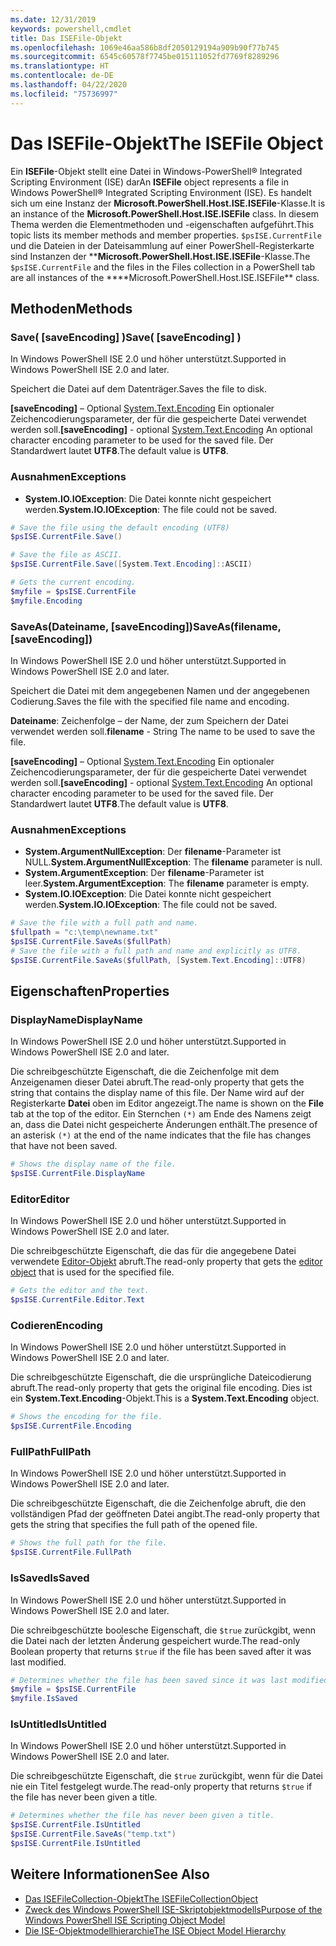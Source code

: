 ```yaml
---
ms.date: 12/31/2019
keywords: powershell,cmdlet
title: Das ISEFile-Objekt
ms.openlocfilehash: 1069e46aa586b8df2050129194a909b90f77b745
ms.sourcegitcommit: 6545c60578f7745be015111052fd7769f8289296
ms.translationtype: HT
ms.contentlocale: de-DE
ms.lasthandoff: 04/22/2020
ms.locfileid: "75736997"
---
```

# <a name="the-isefile-object"></a><span data-ttu-id="fb0ea-103">Das ISEFile-Objekt</span><span class="sxs-lookup"><span data-stu-id="fb0ea-103">The ISEFile Object</span></span>

<span data-ttu-id="fb0ea-104">Ein **ISEFile**-Objekt stellt eine Datei in Windows-PowerShell® Integrated Scripting Environment (ISE) dar</span><span class="sxs-lookup"><span data-stu-id="fb0ea-104">An **ISEFile** object represents a file in Windows PowerShell® Integrated Scripting Environment (ISE).</span></span> <span data-ttu-id="fb0ea-105">Es handelt sich um eine Instanz der **Microsoft.PowerShell.Host.ISE.ISEFile**-Klasse.</span><span class="sxs-lookup"><span data-stu-id="fb0ea-105">It is an instance of the **Microsoft.PowerShell.Host.ISE.ISEFile** class.</span></span> <span data-ttu-id="fb0ea-106">In diesem Thema werden die Elementmethoden und -eigenschaften aufgeführt.</span><span class="sxs-lookup"><span data-stu-id="fb0ea-106">This topic lists its member methods and member properties.</span></span> <span data-ttu-id="fb0ea-107">`$psISE.CurrentFile` und die Dateien in der Dateisammlung auf einer PowerShell-Registerkarte sind Instanzen der \*\***Microsoft.PowerShell.Host.ISE.ISEFile**-Klasse.</span><span class="sxs-lookup"><span data-stu-id="fb0ea-107">The `$psISE.CurrentFile` and the files in the Files collection in a PowerShell tab are all instances of the \*\*\*\*Microsoft.PowerShell.Host.ISE.ISEFile\*\* class.</span></span>

## <a name="methods"></a><span data-ttu-id="fb0ea-108">Methoden</span><span class="sxs-lookup"><span data-stu-id="fb0ea-108">Methods</span></span>

### <a name="save-saveencoding-"></a><span data-ttu-id="fb0ea-109">Save\( \[saveEncoding\] \)</span><span class="sxs-lookup"><span data-stu-id="fb0ea-109">Save\( \[saveEncoding\] \)</span></span>

<span data-ttu-id="fb0ea-110">In Windows PowerShell ISE 2.0 und höher unterstützt.</span><span class="sxs-lookup"><span data-stu-id="fb0ea-110">Supported in Windows PowerShell ISE 2.0 and later.</span></span>

<span data-ttu-id="fb0ea-111">Speichert die Datei auf dem Datenträger.</span><span class="sxs-lookup"><span data-stu-id="fb0ea-111">Saves the file to disk.</span></span>

<span data-ttu-id="fb0ea-112">**\[saveEncoding\]** – Optional [System.Text.Encoding](https://msdn.microsoft.com/library/system.text.encoding.aspx) Ein optionaler Zeichencodierungsparameter, der für die gespeicherte Datei verwendet werden soll.</span><span class="sxs-lookup"><span data-stu-id="fb0ea-112">**\[saveEncoding\]** - optional [System.Text.Encoding](https://msdn.microsoft.com/library/system.text.encoding.aspx) An optional character encoding parameter to be used for the saved file.</span></span> <span data-ttu-id="fb0ea-113">Der Standardwert lautet **UTF8**.</span><span class="sxs-lookup"><span data-stu-id="fb0ea-113">The default value is **UTF8**.</span></span>

### <a name="exceptions"></a><span data-ttu-id="fb0ea-114">Ausnahmen</span><span class="sxs-lookup"><span data-stu-id="fb0ea-114">Exceptions</span></span>

- <span data-ttu-id="fb0ea-115">**System.IO.IOException**: Die Datei konnte nicht gespeichert werden.</span><span class="sxs-lookup"><span data-stu-id="fb0ea-115">**System.IO.IOException**: The file could not be saved.</span></span>

```powershell
# Save the file using the default encoding (UTF8)
$psISE.CurrentFile.Save()

# Save the file as ASCII.
$psISE.CurrentFile.Save([System.Text.Encoding]::ASCII)

# Gets the current encoding.
$myfile = $psISE.CurrentFile
$myfile.Encoding
```

### <a name="saveasfilename-saveencoding"></a><span data-ttu-id="fb0ea-116">SaveAs\(Dateiname, \[saveEncoding\]\)</span><span class="sxs-lookup"><span data-stu-id="fb0ea-116">SaveAs\(filename, \[saveEncoding\]\)</span></span>

<span data-ttu-id="fb0ea-117">In Windows PowerShell ISE 2.0 und höher unterstützt.</span><span class="sxs-lookup"><span data-stu-id="fb0ea-117">Supported in Windows PowerShell ISE 2.0 and later.</span></span>

<span data-ttu-id="fb0ea-118">Speichert die Datei mit dem angegebenen Namen und der angegebenen Codierung.</span><span class="sxs-lookup"><span data-stu-id="fb0ea-118">Saves the file with the specified file name and encoding.</span></span>

<span data-ttu-id="fb0ea-119">**Dateiname**: Zeichenfolge – der Name, der zum Speichern der Datei verwendet werden soll.</span><span class="sxs-lookup"><span data-stu-id="fb0ea-119">**filename** - String The name to be used to save the file.</span></span>

<span data-ttu-id="fb0ea-120">**\[saveEncoding\]** – Optional [System.Text.Encoding](https://msdn.microsoft.com/library/system.text.encoding.aspx) Ein optionaler Zeichencodierungsparameter, der für die gespeicherte Datei verwendet werden soll.</span><span class="sxs-lookup"><span data-stu-id="fb0ea-120">**\[saveEncoding\]** - optional [System.Text.Encoding](https://msdn.microsoft.com/library/system.text.encoding.aspx) An optional character encoding parameter to be used for the saved file.</span></span> <span data-ttu-id="fb0ea-121">Der Standardwert lautet **UTF8**.</span><span class="sxs-lookup"><span data-stu-id="fb0ea-121">The default value is **UTF8**.</span></span>

### <a name="exceptions"></a><span data-ttu-id="fb0ea-122">Ausnahmen</span><span class="sxs-lookup"><span data-stu-id="fb0ea-122">Exceptions</span></span>

- <span data-ttu-id="fb0ea-123">**System.ArgumentNullException**: Der **filename**-Parameter ist NULL.</span><span class="sxs-lookup"><span data-stu-id="fb0ea-123">**System.ArgumentNullException**: The **filename** parameter is null.</span></span>
- <span data-ttu-id="fb0ea-124">**System.ArgumentException**: Der **filename**-Parameter ist leer.</span><span class="sxs-lookup"><span data-stu-id="fb0ea-124">**System.ArgumentException**: The **filename** parameter is empty.</span></span>
- <span data-ttu-id="fb0ea-125">**System.IO.IOException**: Die Datei konnte nicht gespeichert werden.</span><span class="sxs-lookup"><span data-stu-id="fb0ea-125">**System.IO.IOException**: The file could not be saved.</span></span>

```powershell
# Save the file with a full path and name.
$fullpath = "c:\temp\newname.txt"
$psISE.CurrentFile.SaveAs($fullPath)
# Save the file with a full path and name and explicitly as UTF8.
$psISE.CurrentFile.SaveAs($fullPath, [System.Text.Encoding]::UTF8)
```

## <a name="properties"></a><span data-ttu-id="fb0ea-126">Eigenschaften</span><span class="sxs-lookup"><span data-stu-id="fb0ea-126">Properties</span></span>

### <a name="displayname"></a><span data-ttu-id="fb0ea-127">DisplayName</span><span class="sxs-lookup"><span data-stu-id="fb0ea-127">DisplayName</span></span>

<span data-ttu-id="fb0ea-128">In Windows PowerShell ISE 2.0 und höher unterstützt.</span><span class="sxs-lookup"><span data-stu-id="fb0ea-128">Supported in Windows PowerShell ISE 2.0 and later.</span></span>

<span data-ttu-id="fb0ea-129">Die schreibgeschützte Eigenschaft, die die Zeichenfolge mit dem Anzeigenamen dieser Datei abruft.</span><span class="sxs-lookup"><span data-stu-id="fb0ea-129">The read-only property that gets the string that contains the display name of this file.</span></span> <span data-ttu-id="fb0ea-130">Der Name wird auf der Registerkarte **Datei** oben im Editor angezeigt.</span><span class="sxs-lookup"><span data-stu-id="fb0ea-130">The name is shown on the **File** tab at the top of the editor.</span></span> <span data-ttu-id="fb0ea-131">Ein Sternchen `(*)` am Ende des Namens zeigt an, dass die Datei nicht gespeicherte Änderungen enthält.</span><span class="sxs-lookup"><span data-stu-id="fb0ea-131">The presence of an asterisk `(*)` at the end of the name indicates that the file has changes that have not been saved.</span></span>

```powershell
# Shows the display name of the file.
$psISE.CurrentFile.DisplayName
```

### <a name="editor"></a><span data-ttu-id="fb0ea-132">Editor</span><span class="sxs-lookup"><span data-stu-id="fb0ea-132">Editor</span></span>

<span data-ttu-id="fb0ea-133">In Windows PowerShell ISE 2.0 und höher unterstützt.</span><span class="sxs-lookup"><span data-stu-id="fb0ea-133">Supported in Windows PowerShell ISE 2.0 and later.</span></span>

<span data-ttu-id="fb0ea-134">Die schreibgeschützte Eigenschaft, die das für die angegebene Datei verwendete [Editor-Objekt](The-ISEEditor-Object.md) abruft.</span><span class="sxs-lookup"><span data-stu-id="fb0ea-134">The read-only property that gets the [editor object](The-ISEEditor-Object.md) that is used for the specified file.</span></span>

```powershell
# Gets the editor and the text.
$psISE.CurrentFile.Editor.Text
```

### <a name="encoding"></a><span data-ttu-id="fb0ea-135">Codieren</span><span class="sxs-lookup"><span data-stu-id="fb0ea-135">Encoding</span></span>

<span data-ttu-id="fb0ea-136">In Windows PowerShell ISE 2.0 und höher unterstützt.</span><span class="sxs-lookup"><span data-stu-id="fb0ea-136">Supported in Windows PowerShell ISE 2.0 and later.</span></span>

<span data-ttu-id="fb0ea-137">Die schreibgeschützte Eigenschaft, die die ursprüngliche Dateicodierung abruft.</span><span class="sxs-lookup"><span data-stu-id="fb0ea-137">The read-only property that gets the original file encoding.</span></span> <span data-ttu-id="fb0ea-138">Dies ist ein **System.Text.Encoding**-Objekt.</span><span class="sxs-lookup"><span data-stu-id="fb0ea-138">This is a **System.Text.Encoding** object.</span></span>

```powershell
# Shows the encoding for the file.
$psISE.CurrentFile.Encoding
```

### <a name="fullpath"></a><span data-ttu-id="fb0ea-139">FullPath</span><span class="sxs-lookup"><span data-stu-id="fb0ea-139">FullPath</span></span>

<span data-ttu-id="fb0ea-140">In Windows PowerShell ISE 2.0 und höher unterstützt.</span><span class="sxs-lookup"><span data-stu-id="fb0ea-140">Supported in Windows PowerShell ISE 2.0 and later.</span></span>

<span data-ttu-id="fb0ea-141">Die schreibgeschützte Eigenschaft, die die Zeichenfolge abruft, die den vollständigen Pfad der geöffneten Datei angibt.</span><span class="sxs-lookup"><span data-stu-id="fb0ea-141">The read-only property that gets the string that specifies the full path of the opened file.</span></span>

```powershell
# Shows the full path for the file.
$psISE.CurrentFile.FullPath
```

### <a name="issaved"></a><span data-ttu-id="fb0ea-142">IsSaved</span><span class="sxs-lookup"><span data-stu-id="fb0ea-142">IsSaved</span></span>

<span data-ttu-id="fb0ea-143">In Windows PowerShell ISE 2.0 und höher unterstützt.</span><span class="sxs-lookup"><span data-stu-id="fb0ea-143">Supported in Windows PowerShell ISE 2.0 and later.</span></span>

<span data-ttu-id="fb0ea-144">Die schreibgeschützte boolesche Eigenschaft, die `$true` zurückgibt, wenn die Datei nach der letzten Änderung gespeichert wurde.</span><span class="sxs-lookup"><span data-stu-id="fb0ea-144">The read-only Boolean property that returns `$true` if the file has been saved after it was last modified.</span></span>

```powershell
# Determines whether the file has been saved since it was last modified.
$myfile = $psISE.CurrentFile
$myfile.IsSaved
```

### <a name="isuntitled"></a><span data-ttu-id="fb0ea-145">IsUntitled</span><span class="sxs-lookup"><span data-stu-id="fb0ea-145">IsUntitled</span></span>

<span data-ttu-id="fb0ea-146">In Windows PowerShell ISE 2.0 und höher unterstützt.</span><span class="sxs-lookup"><span data-stu-id="fb0ea-146">Supported in Windows PowerShell ISE 2.0 and later.</span></span>

<span data-ttu-id="fb0ea-147">Die schreibgeschützte Eigenschaft, die `$true` zurückgibt, wenn für die Datei nie ein Titel festgelegt wurde.</span><span class="sxs-lookup"><span data-stu-id="fb0ea-147">The read-only property that returns `$true` if the file has never been given a title.</span></span>

```powershell
# Determines whether the file has never been given a title.
$psISE.CurrentFile.IsUntitled
$psISE.CurrentFile.SaveAs("temp.txt")
$psISE.CurrentFile.IsUntitled
```

## <a name="see-also"></a><span data-ttu-id="fb0ea-148">Weitere Informationen</span><span class="sxs-lookup"><span data-stu-id="fb0ea-148">See Also</span></span>

- [<span data-ttu-id="fb0ea-149">Das ISEFileCollection-Objekt</span><span class="sxs-lookup"><span data-stu-id="fb0ea-149">The ISEFileCollectionObject</span></span>](The-ISEFileCollection-Object.md)
- [<span data-ttu-id="fb0ea-150">Zweck des Windows PowerShell ISE-Skriptobjektmodells</span><span class="sxs-lookup"><span data-stu-id="fb0ea-150">Purpose of the Windows PowerShell ISE Scripting Object Model</span></span>](Purpose-of-the-Windows-PowerShell-ISE-Scripting-Object-Model.md)
- [<span data-ttu-id="fb0ea-151">Die ISE-Objektmodellhierarchie</span><span class="sxs-lookup"><span data-stu-id="fb0ea-151">The ISE Object Model Hierarchy</span></span>](The-ISE-Object-Model-Hierarchy.md)
